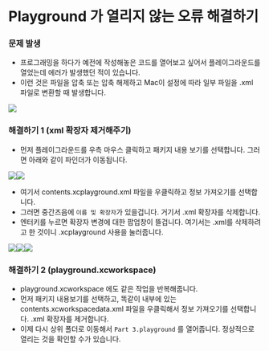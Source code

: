 # Playground 가 열리지 않는 오류 해결하기

### 문제 발생 

- 프로그래밍을 하다가 예전에 작성해놓은 코드를 열어보고 싶어서 플레이그라운드를 열었는데 에러가 발생했던 적이 있습니다. 
- 이런 것은 파일을 압축 또는 압축 해제하고 Mac이 설정에 따라 일부 파일을 .xml 파일로 변환할 때 발생합니다. 

![](https://velog.velcdn.com/images/dev_kickbell/post/991578a9-eaff-4c67-8952-c71c0f76fabd/image.png)


### 해결하기 1 (xml 확장자 제거해주기) 
 
- 먼저 플레이그라운드를 우측 마우스 클릭하고 패키지 내용 보기를 선택합니다. 그러면 아래와 같이 파인더가 이동됩니다. 

![](https://velog.velcdn.com/images/dev_kickbell/post/0631b285-a45d-4b31-9450-135a94dda0b5/image.png)![](https://velog.velcdn.com/images/dev_kickbell/post/c3080d79-8a04-4fdc-a51d-7edf836ab156/image.png)

- 여기서 contents.xcplayground.xml 파일을 우클릭하고 정보 가져오기를 선택합니다. 
- 그러면 중간즈음에 `이름 및 확장자`가 있을겁니다. 거기서 .xml 확장자를 삭제합니다.
- 엔터키를 누르면 확장자 변경에 대한 팝업창이 뜰겁니다. 여기서는 .xml를 삭제하려고 한 것이니 .xcplayground 사용을 눌러줍니다. 

![](https://velog.velcdn.com/images/dev_kickbell/post/00d0ab45-7aba-4408-aa33-93012583225a/image.png)![](https://velog.velcdn.com/images/dev_kickbell/post/6d7b9bfb-9cd5-4532-bbf0-151ca995bc6e/image.png)![](https://velog.velcdn.com/images/dev_kickbell/post/084beea2-f950-47b3-a4d0-e1413c8015b4/image.png)

### 해결하기 2 (playground.xcworkspace)
- playground.xcworkspace 에도 같은 작업을 반복해줍니다. 
- 먼저 패키지 내용보기를 선택하고, 똑같이 내부에 있는 contents.xcworkspacedata.xml 파일을 우클릭해서 정보 가져오기를 선택합니다. .xml 확장자를 제거합니다. 
- 이제 다시 상위 폴더로 이동해서 `Part 3.playground` 를 열어줍니다. 정상적으로 열리는 것을 확인할 수가 있습니다. 
 
 




